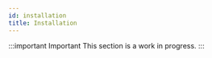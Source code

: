```yaml
---
id: installation
title: Installation
---
```


:::important Important
This section is a work in progress.
:::

